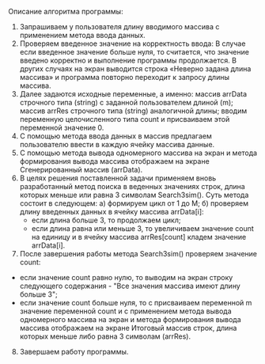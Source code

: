Описание алгоритма программы:
1.	Запрашиваем у пользователя длину вводимого массива с применением метода ввода данных.
2.	Проверяем введенное значение на корректность ввода:
В случае если введенное значение больше нуля, то считается, что значение введено корректно и выполнение программы продолжается.
В других случаях на экран выводится строка «Неверно задана длина массива» и программа повторно переходит к запросу длины массива.
3.	Далее задаются исходные переменные, а именно:
массив arrData строчного типа (string) с заданной пользователем длиной (m);
массив arrRes строчного типа (string) аналогичной длины;
вводим переменную целочисленного типа count и присваиваем этой переменной значение 0.
4.	С помощью метода ввода данных в массив предлагаем пользователю ввести в каждую ячейку массива данные.
5.	С помощью метода вывода одномерного массива на экран и метода формирования вывода массива отображаем на экране Сгенерированный массив (arrData).
6.	В целях решения поставленной задачи применяем вновь разработанный метод поиска в веденных значениях строк, длина которых меньше или равна 3 символам Search3sim().
Суть метода состоит в следующем:
а) формируем цикл от 1 до M;
б) проверяем длину введенных данных в ячейку массива arrData[i]:
	- если длина больше 3, то продолжаем цикл;
	- если длина равна или меньше 3, то увеличиваем значение count на единицу и в ячейку массива arrRes[count] кладем значение arrData[i].
7.	После завершения работы метода Search3sim() проверяем значение count:
- если значение count равно нулю, то выводим на экран строку следующего содержания - "Все значения массива имеют длину больше 3";
- если значение count больше нуля, то с присваиваем переменной m значение переменной count и с применением метода вывода одномерного массива на экран и метода формирования вывода массива отображаем на экране Итоговый массив строк, длина которых меньше либо равна 3 символам (arrRes).
8.	Завершаем работу программы.